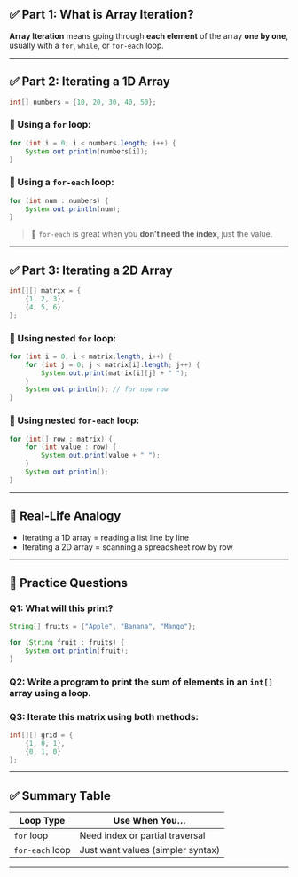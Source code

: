 
## ✅ Part 1: What is Array Iteration?

**Array Iteration** means going through **each element** of the array **one by one**, usually with a `for`, `while`, or `for-each` loop.

---

## ✅ Part 2: Iterating a 1D Array

```java
int[] numbers = {10, 20, 30, 40, 50};
```

### 🔹 Using a `for` loop:

```java
for (int i = 0; i < numbers.length; i++) {
    System.out.println(numbers[i]);
}
```

### 🔹 Using a `for-each` loop:

```java
for (int num : numbers) {
    System.out.println(num);
}
```

> 🔁 `for-each` is great when you **don’t need the index**, just the value.

---

## ✅ Part 3: Iterating a 2D Array

```java
int[][] matrix = {
    {1, 2, 3},
    {4, 5, 6}
};
```

### 🔹 Using nested `for` loop:

```java
for (int i = 0; i < matrix.length; i++) {
    for (int j = 0; j < matrix[i].length; j++) {
        System.out.print(matrix[i][j] + " ");
    }
    System.out.println(); // for new row
}
```

### 🔹 Using nested `for-each` loop:

```java
for (int[] row : matrix) {
    for (int value : row) {
        System.out.print(value + " ");
    }
    System.out.println();
}
```

---

## 🧠 Real-Life Analogy

* Iterating a 1D array = reading a list line by line
* Iterating a 2D array = scanning a spreadsheet row by row

---

## 📝 Practice Questions

### Q1: What will this print?

```java
String[] fruits = {"Apple", "Banana", "Mango"};

for (String fruit : fruits) {
    System.out.println(fruit);
}
```

### Q2: Write a program to print the **sum** of elements in an `int[]` array using a loop.

### Q3: Iterate this matrix using both methods:

```java
int[][] grid = {
    {1, 0, 1},
    {0, 1, 0}
};
```

---

## ✅ Summary Table

| Loop Type       | Use When You…                     |
| --------------- | --------------------------------- |
| `for` loop      | Need index or partial traversal   |
| `for-each` loop | Just want values (simpler syntax) |

---